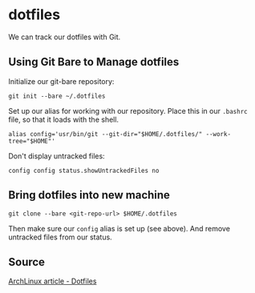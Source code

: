 # dotfiles

We can track our dotfiles with Git.

## Using Git Bare to Manage dotfiles

Initialize our git-bare repository:

```shell
git init --bare ~/.dotfiles
```

Set up our alias for working with our repository. Place this in our `.bashrc` file, so that it loads with the shell.

```shell
alias config='usr/bin/git --git-dir="$HOME/.dotfiles/" --work-tree="$HOME"'
```

Don't display untracked files:

```shell
config config status.showUntrackedFiles no
```

## Bring dotfiles into new machine

```shell
git clone --bare <git-repo-url> $HOME/.dotfiles
```

Then make sure our `config` alias is set up (see above).
And remove untracked files from our status.

## Source

[ArchLinux article - Dotfiles](https://wiki.archlinux.org/title/Dotfiles)
